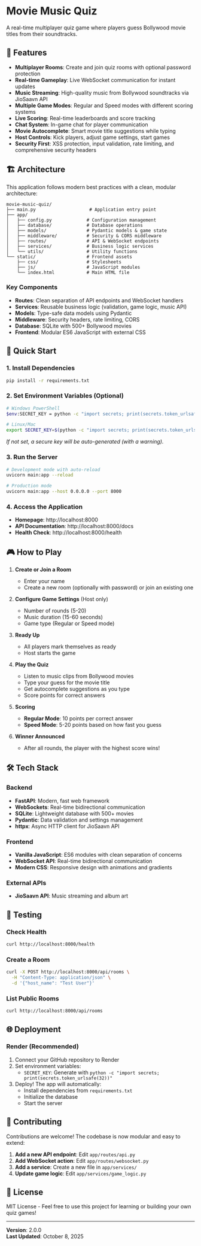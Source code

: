 # Movie Music Quiz

A real-time multiplayer quiz game where players guess Bollywood movie titles from their soundtracks.

## 🎵 Features

- **Multiplayer Rooms**: Create and join quiz rooms with optional password protection
- **Real-time Gameplay**: Live WebSocket communication for instant updates
- **Music Streaming**: High-quality music from Bollywood soundtracks via JioSaavn API
- **Multiple Game Modes**: Regular and Speed modes with different scoring systems
- **Live Scoring**: Real-time leaderboards and score tracking
- **Chat System**: In-game chat for player communication
- **Movie Autocomplete**: Smart movie title suggestions while typing
- **Host Controls**: Kick players, adjust game settings, start games
- **Security First**: XSS protection, input validation, rate limiting, and comprehensive security headers

## 🏗️ Architecture

This application follows modern best practices with a clean, modular architecture:

```
movie-music-quiz/
├── main.py                    # Application entry point
├── app/
│   ├── config.py             # Configuration management
│   ├── database/             # Database operations
│   ├── models/               # Pydantic models & game state
│   ├── middleware/           # Security & CORS middleware
│   ├── routes/               # API & WebSocket endpoints
│   ├── services/             # Business logic services
│   └── utils/                # Utility functions
└── static/                   # Frontend assets
    ├── css/                  # Stylesheets
    ├── js/                   # JavaScript modules
    └── index.html            # Main HTML file
```

### Key Components

- **Routes**: Clean separation of API endpoints and WebSocket handlers
- **Services**: Reusable business logic (validation, game logic, music API)
- **Models**: Type-safe data models using Pydantic
- **Middleware**: Security headers, rate limiting, CORS
- **Database**: SQLite with 500+ Bollywood movies
- **Frontend**: Modular ES6 JavaScript with external CSS

## 🚀 Quick Start

### 1. Install Dependencies

```bash
pip install -r requirements.txt
```

### 2. Set Environment Variables (Optional)

```bash
# Windows PowerShell
$env:SECRET_KEY = python -c "import secrets; print(secrets.token_urlsafe(32))"

# Linux/Mac
export SECRET_KEY=$(python -c "import secrets; print(secrets.token_urlsafe(32))")
```

*If not set, a secure key will be auto-generated (with a warning).*

### 3. Run the Server

```bash
# Development mode with auto-reload
uvicorn main:app --reload

# Production mode
uvicorn main:app --host 0.0.0.0 --port 8000
```

### 4. Access the Application

- **Homepage**: http://localhost:8000
- **API Documentation**: http://localhost:8000/docs
- **Health Check**: http://localhost:8000/health

## 🎮 How to Play

1. **Create or Join a Room**
   - Enter your name
   - Create a new room (optionally with password) or join an existing one

2. **Configure Game Settings** (Host only)
   - Number of rounds (5-20)
   - Music duration (15-60 seconds)
   - Game type (Regular or Speed mode)

3. **Ready Up**
   - All players mark themselves as ready
   - Host starts the game

4. **Play the Quiz**
   - Listen to music clips from Bollywood movies
   - Type your guess for the movie title
   - Get autocomplete suggestions as you type
   - Score points for correct answers

5. **Scoring**
   - **Regular Mode**: 10 points per correct answer
   - **Speed Mode**: 5-20 points based on how fast you guess

6. **Winner Announced**
   - After all rounds, the player with the highest score wins!

## 🛠️ Tech Stack

### Backend
- **FastAPI**: Modern, fast web framework
- **WebSockets**: Real-time bidirectional communication
- **SQLite**: Lightweight database with 500+ movies
- **Pydantic**: Data validation and settings management
- **httpx**: Async HTTP client for JioSaavn API

### Frontend
- **Vanilla JavaScript**: ES6 modules with clean separation of concerns
- **WebSocket API**: Real-time bidirectional communication
- **Modern CSS**: Responsive design with animations and gradients

### External APIs
- **JioSaavn API**: Music streaming and album art

## 🧪 Testing

### Check Health
```bash
curl http://localhost:8000/health
```

### Create a Room
```bash
curl -X POST http://localhost:8000/api/rooms \
  -H "Content-Type: application/json" \
  -d '{"host_name": "Test User"}'
```

### List Public Rooms
```bash
curl http://localhost:8000/api/rooms
```

## 🌐 Deployment

### Render (Recommended)

1. Connect your GitHub repository to Render
2. Set environment variables:
   - `SECRET_KEY`: Generate with `python -c "import secrets; print(secrets.token_urlsafe(32))"`
3. Deploy! The app will automatically:
   - Install dependencies from `requirements.txt`
   - Initialize the database
   - Start the server

## 🤝 Contributing

Contributions are welcome! The codebase is now modular and easy to extend:

1. **Add a new API endpoint**: Edit `app/routes/api.py`
2. **Add WebSocket action**: Edit `app/routes/websocket.py`
3. **Add a service**: Create a new file in `app/services/`
4. **Update game logic**: Edit `app/services/game_logic.py`

## 📝 License

MIT License - Feel free to use this project for learning or building your own quiz games!


---

**Version**: 2.0.0  
**Last Updated**: October 8, 2025
